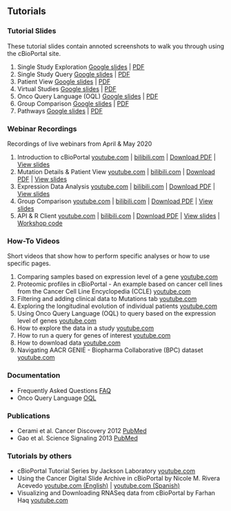 ## Tutorials

### Tutorial Slides
These tutorial slides contain annoted screenshots to walk you through using the cBioPortal site.
1. Single Study Exploration [Google slides](https://docs.google.com/presentation/d/1_OGK69lO4Z62WaxHHkNYmWvY0LQN2v0slfaLyY1_IQ0) | [PDF](https://raw.githubusercontent.com/cBioPortal/cbioportal/master/docs/tutorials/cBioPortal%20Tutorial%201%20Single%20Study%20Exploration.pdf)
2. Single Study Query [Google slides](https://docs.google.com/presentation/d/1y9UTIr5vHmsNVWqtGTVGgiuYX9wkK_a_RPNYiR8kYD8) | [PDF](https://raw.githubusercontent.com/cBioPortal/cbioportal/master/docs/tutorials/cBioPortal%20Tutorial%202%20Single%20Study%20Query.pdf)
3. Patient View [Google slides](https://docs.google.com/presentation/d/1Jr_2yEfgjKBn4DBiXRk4kmhIbtsRp6gd0iD3k1fIUUk) | [PDF](https://raw.githubusercontent.com/cBioPortal/cbioportal/master/docs/tutorials/cBioPortal%20Tutorial%203%20Patient%20View.pdf)
4. Virtual Studies [Google slides](https://docs.google.com/presentation/d/1rQE5rbFNdmup-rAtySHFxlLp3i4qa8SBA7MiQpMdn1I) | [PDF](https://raw.githubusercontent.com/cBioPortal/cbioportal/master/docs/tutorials/cBioPortal%20Tutorial%204%20Virtual%20Studies.pdf)
5. Onco Query Language (OQL) [Google slides](https://docs.google.com/presentation/d/1U39xgVujtBodwW20qIfcGu4E5n2zzaKkl2KmzzHqj4A) | [PDF](https://raw.githubusercontent.com/cBioPortal/cbioportal/master/docs/tutorials/cBioPortal%20Tutorial%205%20Onco%20Query%20Language.pdf)
6. Group Comparison [Google slides](https://docs.google.com/presentation/d/1P2boDph8IfpvjxoxDj_496CLHGtshzJnbbZhszPsmf4) | [PDF](https://raw.githubusercontent.com/cBioPortal/cbioportal/master/docs/tutorials/cBioPortal%20Tutorial%205%20Onco%20Query%20Language.pdf)
7. Pathways [Google slides](https://docs.google.com/presentation/d/1O5WGucz0lrfdY25b5QS6zaID_26i434EYXBluqZfT2g) | [PDF](https://raw.githubusercontent.com/cBioPortal/cbioportal/master/docs/tutorials/cBioPortal%20Tutorial%207%20Pathways.pdf)

### Webinar Recordings
Recordings of live webinars from April & May 2020
1. Introduction to cBioPortal [youtube.com](https://www.youtube.com/watch?v=fPIAxH--cSo) | [bilibili.com](https://www.bilibili.com/video/BV1tf4y1m7Lp) | [Download PDF](https://raw.githubusercontent.com/cBioPortal/cbioportal/master/docs/tutorials/cBioPortal%20Webinar%201%20Introduction%20to%20cBioPortal.pdf) | [View slides](https://drive.google.com/drive/folders/0B9KTQJAGhFhhRi1qaTdUWmpLQTA?resourcekey=0-9Mbxt9c_wEbaGRLnAaASlg&usp=sharing)
2. Mutation Details & Patient View [youtube.com](https://www.youtube.com/watch?v=uJsp9kd2jIk) | [bilibili.com](https://www.bilibili.com/video/BV1Qf4y1m7Lx) | [Download PDF](https://raw.githubusercontent.com/cBioPortal/cbioportal/master/docs/tutorials/cBioPortal%20Webinar%202%20Mutation%20Details%20and%20Patient%20View.pdf) | [View slides](https://drive.google.com/drive/folders/0B9KTQJAGhFhhRi1qaTdUWmpLQTA?resourcekey=0-9Mbxt9c_wEbaGRLnAaASlg&usp=sharing)
3. Expression Data Analysis [youtube.com](https://www.youtube.com/watch?v=YUxVv6pkxD4) | [bilibili.com](https://www.bilibili.com/video/BV1HK4y1t7dE) | [Download PDF](https://raw.githubusercontent.com/cBioPortal/cbioportal/master/docs/tutorials/cBioPortal%20Webinar%203%20Expression%20Data%20Analysis.pdf) | [View slides](https://drive.google.com/drive/folders/0B9KTQJAGhFhhRi1qaTdUWmpLQTA?resourcekey=0-9Mbxt9c_wEbaGRLnAaASlg&usp=sharing)
4. Group Comparison [youtube.com](https://www.youtube.com/watch?v=Tx4HZCrIe5c) | [bilibili.com](https://www.bilibili.com/video/BV1VZ4y1W76p) | [Download PDF](https://raw.githubusercontent.com/cBioPortal/cbioportal/master/docs/tutorials/cBioPortal%20Webinar%204%20Group%20Comparison.pdf) | [View slides](https://drive.google.com/drive/folders/0B9KTQJAGhFhhRi1qaTdUWmpLQTA?resourcekey=0-9Mbxt9c_wEbaGRLnAaASlg&usp=sharing)
5. API & R Client [youtube.com](https://www.youtube.com/watch?v=Nq12o2i0yaw) | [bilibili.com](https://www.bilibili.com/video/BV1jz4y197iU) | [Download PDF](https://raw.githubusercontent.com/cBioPortal/cbioportal/master/docs/tutorials/cBioPortal%20Webinar%205%20API%20and%20R%20Client.pdf) | [View slides](https://drive.google.com/drive/folders/0B9KTQJAGhFhhRi1qaTdUWmpLQTA?resourcekey=0-9Mbxt9c_wEbaGRLnAaASlg&usp=sharing) | [Workshop code](https://github.com/cBioPortal/2020-cbioportal-r-workshop)

### How-To Videos
Short videos that show how to perform specific analyses or how to use specific pages.
1. Comparing samples based on expression level of a gene [youtube.com](https://www.youtube.com/watch?v=HTiKUXk0j0s)
2. Proteomic profiles in cBioPortal - An example based on cancer cell lines from the Cancer Cell Line Encyclopedia (CCLE) [youtube.com](https://www.youtube.com/watch?v=62qbjQOH9qc) 
3. Filtering and adding clinical data to Mutations tab [youtube.com](https://www.youtube.com/watch?v=q9No2073c5o)
4. Exploring the longitudinal evolution of individual patients [youtube.com](https://www.youtube.com/watch?v=Hbbs-tHh9LQ)
5. Using Onco Query Language (OQL) to query based on the expression level of genes [youtube.com](https://www.youtube.com/watch?v=kHlFXw2TMzc)
6. How to explore the data in a study [youtube.com](https://www.youtube.com/watch?v=N8ffDgkqDWc)
7. How to run a query for genes of interest [youtube.com](https://www.youtube.com/watch?v=MH-kY5usA70)
8. How to download data [youtube.com](https://www.youtube.com/watch?v=JId304dp3tc)
9. Navigating AACR GENIE - Biopharma Collaborative (BPC) dataset [youtube.com](https://www.youtube.com/playlist?list=PLE2tjlUyHL8Gn4ythnuvf2BxWJVpAxkMM)

### Documentation
* Frequently Asked Questions [FAQ](/user-guide/faq.md)
* Onco Query Language [OQL](/user-guide/oql.md)

### Publications
* Cerami et al. Cancer Discovery 2012 [PubMed](http://cancerdiscovery.aacrjournals.org/content/2/5/401.abstract)
* Gao et al. Science Signaling 2013 [PubMed](https://www.ncbi.nlm.nih.gov/pubmed/23550210)

### Tutorials by others
* cBioPortal Tutorial Series by Jackson Laboratory [youtube.com](https://www.youtube.com/watch?v=tWdrcZOiXc0&list=PLWNp6Z5dXDZ7yRyny8aypSwrArs6e0EJi)
* Using the Cancer Digital Slide Archive in cBioPortal by Nicole M. Rivera Acevedo [youtube.com (English)](https://www.youtube.com/watch?v=oP0GbWmfVWM) | [youtube.com (Spanish)](https://www.youtube.com/watch?v=QyOVCxjVIPU)
* Visualizing and Downloading RNASeq data from cBioPortal by Farhan Haq [youtube.com](https://www.youtube.com/watch?v=I3KiLCE35Mk&list=PLvK49Q0ARs91Ilonq_07n0q9Cd5pOsdJW)
